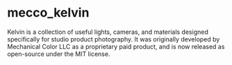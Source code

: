 # mecco_kelvin

Kelvin is a collection of useful lights, cameras, and materials designed specifically for studio product photography. It was originally developed by Mechanical Color LLC as a proprietary paid product, and is now released as open-source under the MIT license.
